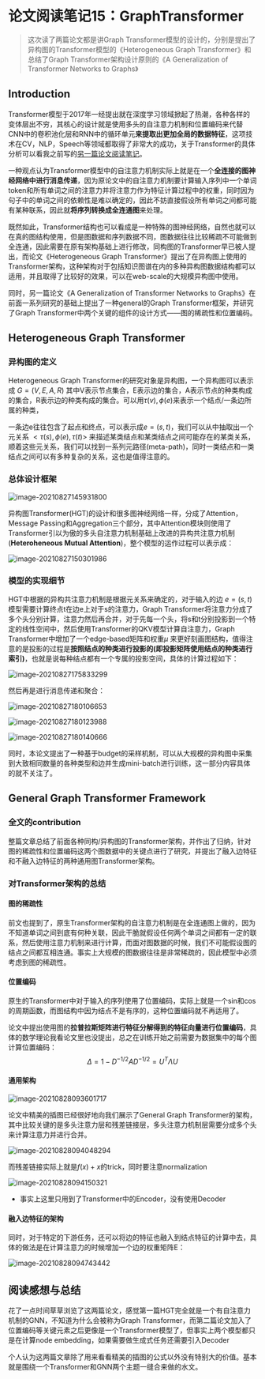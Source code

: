 # 论文阅读笔记15：GraphTransformer



> 这次读了两篇论文都是讲Graph Transformer模型的设计的，分别是提出了异构图的Transformer模型的《Heterogeneous Graph Transformer》和总结了Graph Transformer架构设计原则的《A Generalization of Transformer Networks to Graphs》

## Introduction

Transformer模型于2017年一经提出就在深度学习领域掀起了热潮，各种各样的变体层出不穷，其核心的设计就是使用多头的自注意力机制和位置编码来代替CNN中的卷积池化层和RNN中的循环单元**来提取出更加全局的数据特征**，这项技术在CV，NLP，Speech等领域都取得了非常大的成功，关于Transformer的具体分析可以看我之前写的[另一篇论文阅读笔记](https://zhang-each.github.io/2021/06/06/reading3/)。

一种观点认为Transformer模型中的自注意力机制实际上就是在一个**全连接的图神经网络中进行消息传递**，因为原论文中的自注意力机制要计算输入序列中一个单词token和所有单词之间的注意力并将注意力作为特征计算过程中的权重，同时因为句子中的单词之间的依赖性是难以确定的，因此不妨直接假设所有单词之间都可能有某种联系，因此就**将序列转换成全连通图**来处理。

既然如此，Transformer结构也可以看成是一种特殊的图神经网络，自然也就可以在真的图结构使用，但是图数据和序列数据不同，图数据往往比较稀疏不可能做到全连通，因此需要在原有架构基础上进行修改，同构图的Transformer早已被人提出，而论文《Heterogeneous Graph Transformer》提出了在异构图上使用的Transformer架构，这种架构对于包括知识图谱在内的多种异构图数据结构都可以适用，并且取得了比较好的效果，可以在web-scale的大规模异构图中使用。

同时，另一篇论文《A Generalization of Transformer Networks to Graphs》在前面一系列研究的基础上提出了一种general的Graph Transformer框架，并研究了Graph Transformer中两个关键的组件的设计方式——图的稀疏性和位置编码。

## Heterogeneous Graph Transformer

### 异构图的定义

Heterogeneous Graph Transformer的研究对象是异构图，一个异构图可以表示成 $G=(V, E, A, R)$ 其中V表示节点集合，E表示边的集合，A表示节点的种类构成的集合，R表示边的种类构成的集合。可以用$\tau(v),\phi(e)$来表示一个结点/一条边所属的种类，

一条边e往往包含了起点和终点，可以表示成$e=(s,t)$，我们可以从中抽取出一个元关系 $<\tau(s),\phi(e),\tau(t)>$ 来描述某类结点和某类结点之间可能存在的某类关系，顺着这些元关系，我们可以找到一系列元路径(meta-path)，同时一类结点和一类结点之间可以有多种复杂的关系，这也是值得注意的。

### 总体设计框架

![image-20210827145931800](static/image-20210827145931800.png)

异构图Transformer(HGT)的设计和很多图神经网络一样，分成了Attention，Message Passing和Aggregation三个部分，其中Attention模块则使用了Transformer引以为傲的多头自注意力机制基础上改进的异构共注意力机制(**Heteroheneous Mutual Attention**)，整个模型的运作过程可以表示成：

![image-20210827150301986](static/image-20210827150301986.png)



### 模型的实现细节

HGT中根据的异构共注意力机制是根据元关系来确定的，对于输入的边 $e=(s,t)$ 模型需要计算终点t在边e上对于s的注意力，Graph Transformer将注意力分成了多个头分别计算，注意力然后再合并，对于先每一个头，将s和t分别投影到一个特定的线性空间中，然后使用Transformer的QKV模型计算自注意力，Graph Transformer中增加了一个edge-based矩阵和权重$\mu$ 来更好刻画图结构，值得注意的是投影的过程是**按照结点的种类进行投影的(即投影矩阵使用结点的种类进行索引)**，也就是说每种结点都有一个专属的投影空间，具体的计算过程如下：

![image-20210827175833299](static/image-20210827175833299.png)

然后再是进行消息传递和聚合：

![image-20210827180106653](static/image-20210827180106653.png)

![image-20210827180123988](static/image-20210827180123988.png)

![image-20210827180140666](static/image-20210827180140666.png)

同时，本论文提出了一种基于budget的采样机制，可以从大规模的异构图中采集到大致相同数量的各种类型和边并生成mini-batch进行训练，这一部分内容具体的就不关注了。



## General Graph Transformer Framework

### 全文的contribution

整篇文章总结了前面各种同构/异构图的Transformer架构，并作出了归纳，针对图的稀疏性和位置编码这两个图数据中的关键点进行了研究，并提出了融入边特征和不融入边特征的两种通用图Transformer架构。

### 对Transformer架构的总结

#### 图的稀疏性

前文也提到了，原生Transformer架构的自注意力机制是在全连通图上做的，因为不知道单词之间到底有何种关联，因此干脆就假设任何两个单词之间都有一定的联系，然后使用注意力机制来进行计算，而面对图数据的时候，我们不可能假设图的结点之间都互相连通。事实上大规模的图数据往往是非常稀疏的，因此模型中必须考虑到图的稀疏性。

#### 位置编码

原生的Transformer中对于输入的序列使用了位置编码，实际上就是一个sin和cos的周期函数，而图结构中因为结点不是有序的，这种位置编码就不再适用了。

论文中提出使用图的**拉普拉斯矩阵进行特征分解得到的特征向量进行位置编码**，具体的数学理论我看论文里也没提出，总之在训练开始之前需要为数据集中的每个图计算位置编码：
$$
\Delta=1-D^{-1/2}AD^{-1/2}=U^T\Lambda U
$$


#### 通用架构

![image-20210828093601717](static/image-20210828093601717.png)

论文中精美的插图已经很好地向我们展示了General Graph Transformer的架构，其中比较关键的是多头注意力层和残差链接层，多头注意力机制层需要分成多个头来计算注意力并进行合并。

![image-20210828094048294](static/image-20210828094048294.png)

而残差链接实际上就是$f(x)+x$的trick，同时要注意normalization

![image-20210828094150321](static/image-20210828094150321.png)

- 事实上这里只用到了Transformer中的Encoder，没有使用Decoder



#### 融入边特征的架构

同时，对于特定的下游任务，还可以将边的特征也融入到结点特征的计算中去，具体的做法是在计算注意力的时候增加一个边的权重矩阵E：

![image-20210828094743442](static/image-20210828094743442.png)



## 阅读感想与总结

花了一点时间草草浏览了这两篇论文，感觉第一篇HGT完全就是一个有自注意力机制的GNN，不知道为什么会被称为Graph Transformer，而第二篇论文加入了位置编码等关键元素之后更像是一个Transformer模型了，但事实上两个模型都只是在计算node embedding，如果需要做生成式任务还需要引入Decoder

个人认为这两篇文章除了用来看看精美的插图的公式以外没有特别大的价值。基本就是围绕一个Transformer和GNN两个主题一缝合来做的水文。